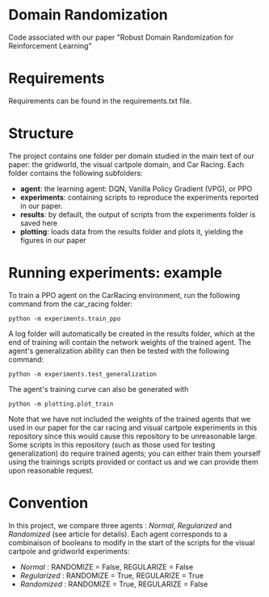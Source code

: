 # Domain Randomization
Code associated with our paper "Robust Domain Randomization for Reinforcement Learning"

# Requirements

Requirements can be found in the requirements.txt file.

# Structure
The project contains one folder per domain studied in the main text of our paper: the gridworld, the visual cartpole domain, and Car Racing. Each folder contains the following subfolders:

- **agent**: the learning agent: DQN, Vanilla Policy Gradient (VPG), or PPO
- **experiments**: containing scripts to reproduce the experiments reported in our paper.
- **results**: by default, the output of scripts from the experiments folder is saved here
- **plotting**: loads data from the results folder and plots it, yielding the figures in our paper

# Running experiments: example
To train a PPO agent on the CarRacing environment, run the following command from the car_racing folder:
```
python -m experiments.train_ppo
```
A log folder will automatically be created in the results folder, which at the end of training will contain the network weights of the trained agent. The agent's generalization ability can then be tested with the following command:
```
python -m experiments.test_generalization
```
The agent's training curve can also be generated with
```
python -m plotting.plot_train
```
Note that we have not included the weights of the trained agents that we used in our paper for the car racing and visual cartpole experiments in this repository since this would cause this repository to be unreasonable large. Some scripts in this repository (such as those used for testing generalization) do require trained agents; you can either train them yourself using the trainings scripts provided or contact us and we can provide them upon reasonable request.

# Convention
In this project, we compare three agents : *Normal*, *Regularized* and *Randomized* (see article for details). Each agent corresponds to a combinaison of booleans to modify in the start of the scripts for the visual cartpole and gridworld experiments:
- *Normal* : RANDOMIZE = False, REGULARIZE = False
- *Regularized* : RANDOMIZE = True, REGULARIZE = True
- *Randomized* : RANDOMIZE = True, REGULARIZE = False

